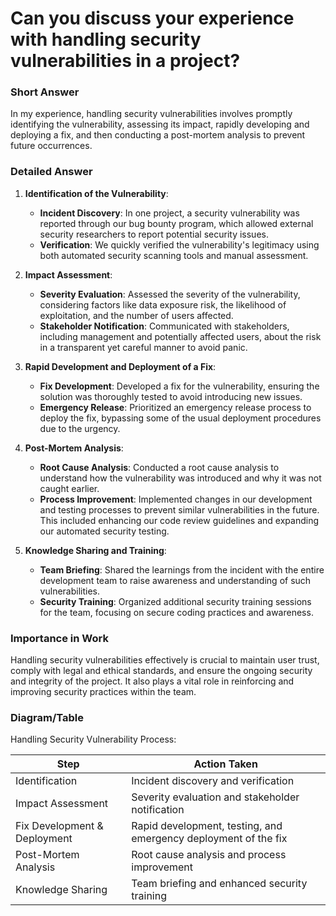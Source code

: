 # Can you discuss your experience with handling security vulnerabilities in a project?

### Short Answer
In my experience, handling security vulnerabilities involves promptly identifying the vulnerability, assessing its impact, rapidly developing and deploying a fix, and then conducting a post-mortem analysis to prevent future occurrences.

### Detailed Answer
1. **Identification of the Vulnerability**:
    - **Incident Discovery**: In one project, a security vulnerability was reported through our bug bounty program, which allowed external security researchers to report potential security issues.
    - **Verification**: We quickly verified the vulnerability's legitimacy using both automated security scanning tools and manual assessment.

2. **Impact Assessment**:
    - **Severity Evaluation**: Assessed the severity of the vulnerability, considering factors like data exposure risk, the likelihood of exploitation, and the number of users affected.
    - **Stakeholder Notification**: Communicated with stakeholders, including management and potentially affected users, about the risk in a transparent yet careful manner to avoid panic.

3. **Rapid Development and Deployment of a Fix**:
    - **Fix Development**: Developed a fix for the vulnerability, ensuring the solution was thoroughly tested to avoid introducing new issues.
    - **Emergency Release**: Prioritized an emergency release process to deploy the fix, bypassing some of the usual deployment procedures due to the urgency.

4. **Post-Mortem Analysis**:
    - **Root Cause Analysis**: Conducted a root cause analysis to understand how the vulnerability was introduced and why it was not caught earlier.
    - **Process Improvement**: Implemented changes in our development and testing processes to prevent similar vulnerabilities in the future. This included enhancing our code review guidelines and expanding our automated security testing.

5. **Knowledge Sharing and Training**:
    - **Team Briefing**: Shared the learnings from the incident with the entire development team to raise awareness and understanding of such vulnerabilities.
    - **Security Training**: Organized additional security training sessions for the team, focusing on secure coding practices and awareness.

### Importance in Work
Handling security vulnerabilities effectively is crucial to maintain user trust, comply with legal and ethical standards, and ensure the ongoing security and integrity of the project. It also plays a vital role in reinforcing and improving security practices within the team.

### Diagram/Table
Handling Security Vulnerability Process:

| Step                     | Action Taken                                   |
|--------------------------|------------------------------------------------|
| Identification           | Incident discovery and verification            |
| Impact Assessment        | Severity evaluation and stakeholder notification |
| Fix Development & Deployment | Rapid development, testing, and emergency deployment of the fix |
| Post-Mortem Analysis     | Root cause analysis and process improvement   |
| Knowledge Sharing        | Team briefing and enhanced security training   |